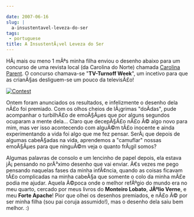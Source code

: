 ```yaml
---

date: 2007-06-16
slug: |
  a-insustentavel-leveza-do-ser
tags:
 - portuguese
title: A InsustentÃ¡vel Leveza do Ser
---
```


HÃ¡ mais ou meno 1 mÃªs minha filha enviou o desenho abaixo para um
concurso de uma revista local (da Carolina do Norte) chamada [Carolina
Parent](http://www.carolinaparent.com/). O concurso chamava-se
"**TV-Turnoff Week**", um incetivo para que as crianÃ§as desliguem-se um
pouco da televisÃ£o!

[![Contest](http://farm2.static.flickr.com/1132/556718113_079ff4a0fd.jpg)](http://www.flickr.com/photos/25563799@N00/556718113/)

Ontem foram anunciados os resultados, e infelizmente o desenho dela nÃ£o
foi premiado. Com os olhos cheios de lÃ¡grimas "doÃ­das", pude
acompanhar o turbilhÃ£o de emoÃ§Ãµes que por alguns segundos ocuparam a
mente dela... Claro que decepÃ§Ã£o nÃ£o Ã© algo novo para mim, mas ver
isso acontecendo com alguÃ©m tÃ£o inocente e ainda experimentando a vida
foi algo que me fez pensar. SerÃ¡ que depois de algumas cabeÃ§adas na
vida, aprendemos a "camuflar" nossas emoÃ§Ãµes para que ninguÃ©m veja o
quanto frÃ¡gil somos?

Algumas palavras de consolo e um lencinho de papel depois, ela estava
jÃ¡ pensando no prÃ³ximo desenho que vai enviar. Ã€s vezes me pego
pensando naquelas fases da minha infÃ¢ncia, quando as coisas ficavam
tÃ£o complicadas na minha cabeÃ§a que somente o colo da minha mÃ£e podia
me ajudar. Aquela Ã©poca onde o melhor refÃºgio do mundo era no meu
quarto, cercado por meus livros do **Monteiro Lobato**, **JÃºlio
Verne**, e meu **Forte Apache**! Pior que olhei os desenhos premiados, e
nÃ£o Ã© por ser minha filha (sou pai coruja assumido!), mas o desenho
dela saiu bem melhor. :)
